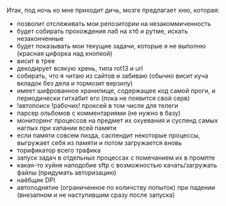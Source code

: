 Итак, под ночь ко мне приходит дичь, мозге предлагает хню, которая:  
* позволит отслеживать мои репозитории на незакоммиченность  
* будет собирать прохождения лаб на хтб и рутме, искать незаконченные  
* будет показывать мои текущие задачи, которые я не выполню (красная цифорка над кнопкой)  
* висит в трее  
* декодирует всякую хрень, типа rot13 и url  
* собирать, что я читаю из сайтов и забиваю (обычно висит куча вкладок без дела и тормозит верзилу)
* имеет шифрованное хранилище, содержащее код самой проги, и периодически гитхабит его (пока не появится свой серв)
* !автопоиск !рабочих! проксей в том числе для телеги  
* парсер ольбомов с комментариями (не нужно в базу)  
* мониторинг процессов на предмет их охуевания и суспенд самых наглых при хапании всей памяти  
* если памяти совсем пизда, саспендит некоторые процессы, выгружает себя из памяти и потом загружается вновь  
* торификатор всего трафика  
* запуск задач в отдельных процессах с помечанием их в промпте  
* какая-то хуйня наподобие sftp с возможностью качать/загружать файлы (придумать авторизацию)
* наёбщик DPI  
* автоподнятие (ограниченное по количству попыток) при падении (внезапном и не наступившим сразу после запуска)

